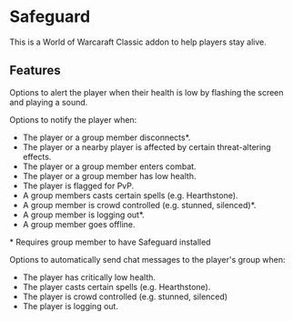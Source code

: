 # Safeguard
This is a World of Warcaraft Classic addon to help players stay alive.

## Features

Options to alert the player when their health is low by flashing the screen and playing a sound.

Options to notify the player when:  
  * The player or a group member disconnects*.
  * The player or a nearby player is affected by certain threat-altering effects.
  * The player or a group member enters combat.
  * The player or a group member has low health.
  * The player is flagged for PvP.
  * A group members casts certain spells (e.g. Hearthstone).
  * A group member is crowd controlled (e.g. stunned, silenced)*.
  * A group member is logging out*.
  * A group member goes offline.
  
\* Requires group member to have Safeguard installed

Options to automatically send chat messages to the player's group when:
  * The player has critically low health.
  * The player casts certain spells (e.g. Hearthstone).
  * The player is crowd controlled (e.g. stunned, silenced)
  * The player is logging out.
